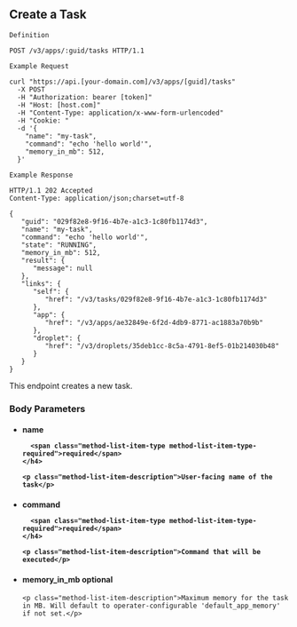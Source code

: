 ## Create a Task

```
Definition
```

```http
POST /v3/apps/:guid/tasks HTTP/1.1
```

```
Example Request
```

```shell
curl "https://api.[your-domain.com]/v3/apps/[guid]/tasks"
  -X POST
  -H "Authorization: bearer [token]"
  -H "Host: [host.com]"
  -H "Content-Type: application/x-www-form-urlencoded"
  -H "Cookie: "
  -d '{
    "name": "my-task",
    "command": "echo 'hello world'",
    "memory_in_mb": 512,
  }'
```

```
Example Response
```

```http
HTTP/1.1 202 Accepted
Content-Type: application/json;charset=utf-8

{
   "guid": "029f82e8-9f16-4b7e-a1c3-1c80fb1174d3",
   "name": "my-task",
   "command": "echo 'hello world'",
   "state": "RUNNING",
   "memory_in_mb": 512,
   "result": {
      "message": null
   },
   "links": {
      "self": {
         "href": "/v3/tasks/029f82e8-9f16-4b7e-a1c3-1c80fb1174d3"
      },
      "app": {
         "href": "/v3/apps/ae32849e-6f2d-4db9-8771-ac1883a70b9b"
      },
      "droplet": {
         "href": "/v3/droplets/35deb1cc-8c5a-4791-8ef5-01b214030b48"
      }
   }
}

```

This endpoint creates a new task.

### Body Parameters

<ul class="method-list-group">
  <li class="method-list-item">
    <h4 class="method-list-item-label">
      name

      <span class="method-list-item-type method-list-item-type-required">required</span>
    </h4>

    <p class="method-list-item-description">User-facing name of the task</p>
  </li>
  <li class="method-list-item">
    <h4 class="method-list-item-label">
      command

      <span class="method-list-item-type method-list-item-type-required">required</span>
    </h4>

    <p class="method-list-item-description">Command that will be executed</p>
  </li>
  <li class="method-list-item">
    <h4 class="method-list-item-label">
      memory_in_mb
      <span class="method-list-item-type">optional</span>
    </h4>

    <p class="method-list-item-description">Maximum memory for the task in MB. Will default to operater-configurable 'default_app_memory' if not set.</p>
  </li>
</ul>
